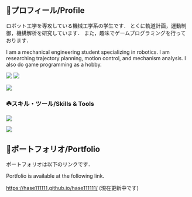 
## 🌱プロフィール/Profile

ロボット工学を専攻している機械工学系の学生です．
とくに軌道計画，運動制御，機構解析を研究しています．
また，趣味でゲームプログラミングを行っております．

I am a mechanical engineering student specializing in robotics.
I am researching trajectory planning, motion control, and mechanism analysis.
I also do game programming as a hobby.

![](https://github-readme-stats.vercel.app/api?username=hase111111&count_private=true&show_icons=true&theme=dracula)
![](https://github-readme-stats.vercel.app/api/top-langs/?username=hase111111&layout=compact&theme=dracula)

[![](https://github-readme-streak-stats.herokuapp.com/?user=hase111111&theme=dracula)](https://github-readme-streak-stats.herokuapp.com/?user=hase111111&theme=dracula)

### ☘️スキル・ツール/Skills & Tools
![](https://skillicons.dev/icons?i=c,cpp,python,cs,matlab)

![](https://skillicons.dev/icons?i=vscode,visualstudio,anaconda,blender,unreal,unity,git,github,arduino,ros,linux,ubuntu)


## 💬ポートフォリオ/Portfolio
ポートフォリオは以下のリンクです．

Portfolio is available at the following link.

https://hase111111.github.io/hase111111/ (現在更新中です)

